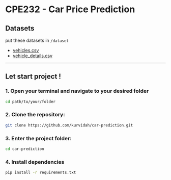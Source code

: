 # CPE232 - Car Price Prediction
## Datasets
put these datasets in `/dataset`
- [vehicles.csv](https://www.kaggle.com/datasets/austinreese/craigslist-carstrucks-data)
- [vehicle_details.csv](https://data.opendatasoft.com/explore/dataset/all-vehicles-model%40public/)

---

## Let start project !

### 1. Open your terminal and navigate to your desired folder

```bash
cd path/to/your/folder
```

### 2. Clone the repository:


```bash
git clone https://github.com/kurvidah/car-prediction.git
```

### 3. Enter the project folder:

```bash
cd car-prediction
```

### 4. Install dependencies

```bash
pip install -r requirements.txt
```

